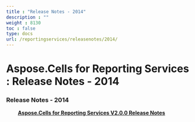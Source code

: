 ```yaml
---
title : "Release Notes - 2014" 
description : "" 
weight : 8130 
toc : false
type: docs
url: /reportingservices/releasenotes/2014/
---
```


# Aspose.Cells for Reporting Services : Release Notes - 2014


### Release Notes - 2014

&nbsp;&nbsp;&nbsp;&nbsp;&nbsp;&nbsp;&nbsp;&nbsp;[**Aspose.Cells for Reporting Services V2.0.0 Release Notes**](https://docs2.aspose.com/cells/reportingservices/releasenotes/2014/aspose.cells+for+reporting+services+v2.0.0+release+notes)    


           

